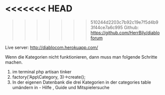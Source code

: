 <<<<<<< HEAD
=======

>>>>>>> 510244d2203c7b92c19e7f5d4b93f44ce7a6c995
Github:
https://github.com/HerrBily/diabloforum

Live server:
http://diablocom.herokuapp.com/

Wenn die Kategorien nicht funktionieren, dann muss man folgende Schritte machen.

1. im terminal php artisan tinker
2. factory('App\Category, 3)->create();
3. In der eigenen Datenbank die drei Kategorien in der categories table umändern in - Hilfe , Guide und Mitspielersuche
